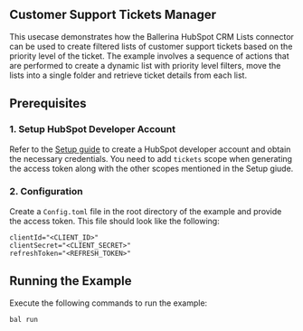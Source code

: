 ## Customer Support Tickets Manager

This usecase demonstrates how the Ballerina HubSpot CRM Lists connector can be used to create filtered lists of customer support tickets based on the priority level of the ticket. The example involves a sequence of actions that are performed to create a dynamic list with priority level filters, move the lists into a single folder and retrieve ticket details from each list.

## Prerequisites

### 1. Setup HubSpot Developer Account

Refer to the [Setup guide](../../README.md#setup) to create a HubSpot developer account and obtain the necessary credentials. You need to add `tickets` scope when generating the access token along with the other scopes mentioned in the Setup giude.

### 2. Configuration

Create a `Config.toml` file in the root directory of the example and provide the access token. This file should look like the following:

```
clientId="<CLIENT_ID>"
clientSecret="<CLIENT_SECRET>"
refreshToken="<REFRESH_TOKEN>"
```

## Running the Example

Execute the following commands to run the example:

```bash
bal run
```
